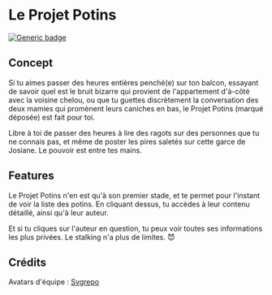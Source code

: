 # Le Projet Potins

[![Generic badge](https://https://img.shields.io/badge/Apotre%20de-Boris-green.svg)](https://shields.io/)


## Concept

Si tu aimes passer des heures entières penché(e) sur ton balcon, essayant de savoir quel est le bruit bizarre qui provient de l'appartement d'à-côté avec la voisine chelou, 
ou que tu guettes discrètement la conversation des deux mamies qui promènent leurs caniches en bas, le Projet Potins (marqué déposée) est fait pour toi.

Libre à toi de passer des heures à lire des ragots sur des personnes que tu ne connais pas, et même de poster les pires saletés sur cette garce de Josiane.
Le pouvoir est entre tes mains.


## Features

Le Projet Potins n'en est qu'à son premier stade, et te permet pour l'instant de voir la liste des potins.
En cliquant dessus, tu accèdes à leur contenu détaillé, ainsi qu'à leur auteur.

Et si tu cliques sur l'auteur en question, tu peux voir toutes ses informations les plus privées. Le stalking n'a plus de limites. 😈


## Crédits

Avatars d'équipe : [Svgrepo](https://www.svgrepo.com)